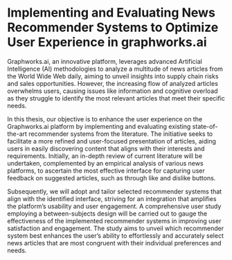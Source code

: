 # Implementing and Evaluating News Recommender Systems to Optimize User Experience in graphworks.ai

Graphworks.ai, an innovative platform, leverages advanced Artificial Intelligence (AI) methodologies to analyze a multitude of news articles from the World Wide Web daily, aiming to unveil insights into supply chain risks and sales opportunities. However, the increasing flow of analyzed articles overwhelms users, causing issues like information and cognitive overload as they struggle to identify the most relevant articles that meet their specific needs.

In this thesis, our objective is to enhance the user experience on the Graphworks.ai platform by implementing and evaluating existing state-of-the-art recommender systems from the literature. The initiative seeks to facilitate a more refined and user-focused presentation of articles, aiding users in easily discovering content that aligns with their interests and requirements. Initially, an in-depth review of current literature will be undertaken, complemented by an empirical analysis of various news platforms, to ascertain the most effective interface for capturing user feedback on suggested articles, such as through like and dislike buttons.

Subsequently, we will adopt and tailor selected recommender systems that align with the identified interface, striving for an integration that amplifies the platform’s usability and user engagement. A comprehensive user study employing a between-subjects design will be carried out to gauge the effectiveness of the implemented recommender systems in improving user satisfaction and engagement. The study aims to unveil which recommender system best enhances the user’s ability to effortlessly and accurately select news articles that are most congruent with their individual preferences and needs.
